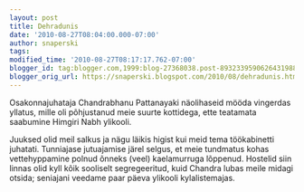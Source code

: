```yaml
---
layout: post
title: Dehradunis
date: '2010-08-27T08:04:00.000-07:00'
author: snaperski
tags: 
modified_time: '2010-08-27T08:17:17.762-07:00'
blogger_id: tag:blogger.com,1999:blog-27368038.post-8932339590626431988
blogger_orig_url: https://snaperski.blogspot.com/2010/08/dehradunis.html
---
```


Osakonnajuhataja Chandrabhanu Pattanayaki näolihaseid mööda vingerdas yllatus, mille oli põhjustanud meie suurte kottidega, ette teatamata saabumine Himgiri Nabh ylikooli.<div>Juuksed olid meil salkus ja nägu läikis higist kui meid tema töökabinetti juhatati. Tunniajase jutuajamise järel selgus, et meie tundmatus kohas vettehyppamine polnud õnneks (veel) kaelamurruga lõppenud. Hostelid siin linnas olid kyll kõik sooliselt segregeeritud, kuid Chandra lubas meile midagi otsida; seniajani veedame paar p&auml;eva ylikooli kylalistemajas.</div><div><br /></div>